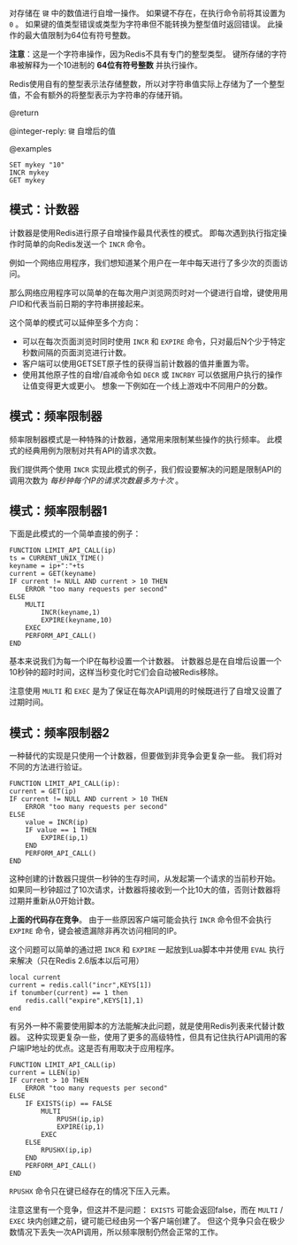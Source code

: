 对存储在 `键` 中的数值进行自增一操作。
如果键不存在，在执行命令前将其设置为 `0` 。
如果键的值类型错误或类型为字符串但不能转换为整型值时返回错误。
此操作的最大值限制为64位有符号整数。

**注意**：这是一个字符串操作，因为Redis不具有专门的整型类型。
键所存储的字符串被解释为一个10进制的 **64位有符号整数** 并执行操作。

Redis使用自有的整型表示法存储整数，所以对字符串值实际上存储为了一个整型值，不会有额外的将整型表示为字符串的存储开销。

@return

@integer-reply: `键` 自增后的值

@examples

```cli
SET mykey "10"
INCR mykey
GET mykey
```

## 模式：计数器

计数器是使用Redis进行原子自增操作最具代表性的模式。
即每次遇到执行指定操作时简单的向Redis发送一个 `INCR` 命令。

例如一个网络应用程序，我们想知道某个用户在一年中每天进行了多少次的页面访问。

那么网络应用程序可以简单的在每次用户浏览网页时对一个键进行自增，键使用用户ID和代表当前日期的字符串拼接起来。

这个简单的模式可以延伸至多个方向：

* 可以在每次页面浏览时同时使用 `INCR` 和 `EXPIRE` 命令，只对最后N个少于特定秒数间隔的页面浏览进行计数。
* 客户端可以使用GETSET原子性的获得当前计数器的值并重置为零。
* 使用其他原子性的自增/自减命令如 `DECR` 或 `INCRBY` 可以依据用户执行的操作让值变得更大或更小。
  想象一下例如在一个线上游戏中不同用户的分数。

## 模式：频率限制器

频率限制器模式是一种特殊的计数器，通常用来限制某些操作的执行频率。
此模式的经典用例为限制对共有API的请求次数。

我们提供两个使用 `INCR` 实现此模式的例子，我们假设要解决的问题是限制API的调用次数为 _每秒钟每个IP的请求次数最多为十次_ 。

## 模式：频率限制器1

下面是此模式的一个简单直接的例子：

```
FUNCTION LIMIT_API_CALL(ip)
ts = CURRENT_UNIX_TIME()
keyname = ip+":"+ts
current = GET(keyname)
IF current != NULL AND current > 10 THEN
    ERROR "too many requests per second"
ELSE
    MULTI
        INCR(keyname,1)
        EXPIRE(keyname,10)
    EXEC
    PERFORM_API_CALL()
END
```

基本来说我们为每一个IP在每秒设置一个计数器。
计数器总是在自增后设置一个10秒钟的超时时间，这样当秒变化时它们会自动被Redis移除。

注意使用 `MULTI` 和 `EXEC` 是为了保证在每次API调用的时候既进行了自增又设置了过期时间。

## 模式：频率限制器2

一种替代的实现是只使用一个计数器，但要做到非竞争会更复杂一些。
我们将对不同的方法进行验证。

```
FUNCTION LIMIT_API_CALL(ip):
current = GET(ip)
IF current != NULL AND current > 10 THEN
    ERROR "too many requests per second"
ELSE
    value = INCR(ip)
    IF value == 1 THEN
        EXPIRE(ip,1)
    END
    PERFORM_API_CALL()
END
```

这种创建的计数器只提供一秒钟的生存时间，从发起第一个请求的当前秒开始。
如果同一秒钟超过了10次请求，计数器将接收到一个比10大的值，否则计数器将过期并重新从0开始计数。

**上面的代码存在竞争**。
由于一些原因客户端可能会执行 `INCR` 命令但不会执行 `EXPIRE` 命令，键会被遗漏除非再次访问相同的IP。

这个问题可以简单的通过把 `INCR` 和 `EXPIRE` 一起放到Lua脚本中并使用 `EVAL` 执行来解决（只在Redis 2.6版本以后可用）

```
local current
current = redis.call("incr",KEYS[1])
if tonumber(current) == 1 then
    redis.call("expire",KEYS[1],1)
end
```

有另外一种不需要使用脚本的方法能解决此问题，就是使用Redis列表来代替计数器。
这种实现更复杂一些，使用了更多的高级特性，但具有记住执行API调用的客户端IP地址的优点。这是否有用取决于应用程序。

```
FUNCTION LIMIT_API_CALL(ip)
current = LLEN(ip)
IF current > 10 THEN
    ERROR "too many requests per second"
ELSE
    IF EXISTS(ip) == FALSE
        MULTI
            RPUSH(ip,ip)
            EXPIRE(ip,1)
        EXEC
    ELSE
        RPUSHX(ip,ip)
    END
    PERFORM_API_CALL()
END
```

 `RPUSHX` 命令只在键已经存在的情况下压入元素。

注意这里有一个竞争，但这并不是问题： `EXISTS` 可能会返回false，而在 `MULTI` / `EXEC` 块内创建之前，键可能已经由另一个客户端创建了。
但这个竞争只会在极少数情况下丢失一次API调用，所以频率限制仍然会正常的工作。
